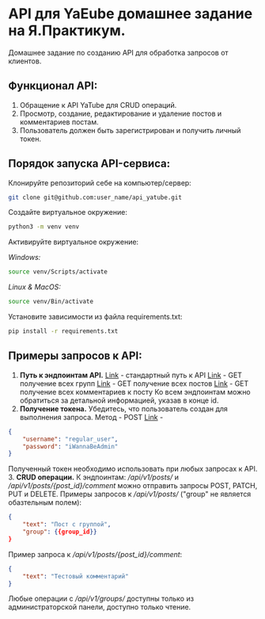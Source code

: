 # API для YaЕube домашнее задание на Я.Практикум.

Домашнее задание по созданию API для обработка запросов от клиентов.

## Функционал API:

1. Обращение к API YaTube для CRUD операций.
2. Просмотр, создание, редактирование и удаление постов и комментариев постам.
3. Пользователь должен быть зарегистрирован и получить личный токен.

## Порядок запуска API-сервиса:

Клонируйте репозиторий себе на компьютер/сервер:

```bash
git clone git@github.com:user_name/api_yatube.git
```

Создайте виртуальное окружение:

```bash
python3 -m venv venv
```

Активируйте виртуальное окружение:

*Windows:*
```bash
source venv/Scripts/activate
```
*Linux & MacOS:*
```bash
source venv/Bin/activate
```

Установите зависимости из файла requirements.txt:

```bash
pip install -r requirements.txt
```

## Примеры запросов к API:

1. **Путь к эндпоинтам API.** 
[Link](http://127.0.0.1:8000/api/v1/) - стандартный путь к API
[Link](http://127.0.0.1:8000/api/v1/groups/) - GET получение всех групп
[Link](http://127.0.0.1:8000/api/v1/posts/) - GET получение всех постов
[Link](http://127.0.0.1:8000/api/v1/posts/{post_id}/comment) - GET получение всех комментариев к посту
Ко всем эндпоинтам можно обратиться за детальной информацией, указав в конце id.
2. **Получение токена.**
Убедитесь, что пользователь создан для выполнения запроса.
Метод - POST
[Link](http://127.0.0.1:8000/api/v1/api-token-auth/) -
```json
{
    "username": "regular_user",
    "password": "iWannaBeAdmin"
}
```
Полученный токен необходимо использовать при любых запросах к API.
3. **CRUD операции.**
К эндпоинтам: */api/v1/posts/* и */api/v1/posts/{post_id}/comment* можно отправить запросы POST, PATCH, PUT и DELETE. 
Примеры запросов к */api/v1/posts/* ("group" не является обазтельным полем):
```json
{
    "text": "Пост с группой",
    "group": {{group_id}}
}
```
Пример запроса к */api/v1/posts/{post_id}/comment*:
```json
{
    "text": "Тестовый комментарий"
}
```
Любые операции с */api/v1/groups/* доступны только из администраторской панели, доступно только чтение.
